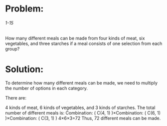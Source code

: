 # Problem:
###### 1-15
How many different meals can be made from four kinds of meat, six vegetables,
and three starches if a meal consists of one selection from each group?

# Solution:
To determine how many different meals can be made, we need to multiply the number of options in each category.

There are:

4 kinds of meat,
6 kinds of vegetables, and
3 kinds of starches.
The total number of different meals is:
Combination: \( C(4, 1) \)×Combination: \( C(6, 1) \)×Combination: \( C(3, 1) \)
4×6×3=72
Thus, 72 different meals can be made.

